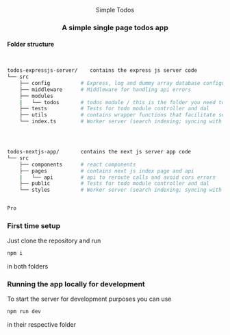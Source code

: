 <div align="center">

Simple Todos

### A simple single page todos app

</div>

#### Folder structure

```sh


todos-expressjs-server/    contains the express js server code
└── src
    ├── config          # Express, log and dummy array database configurations
    ├── middleware      # Middleware for handling api errors
    ├── modules
    |   └── todos       # todos module / this is the folder you need to modify /
    ├── tests           # Tests for todo module controller and dal
    ├── utils           # contains wrapper functions that facilitate sending and
    └── index.ts        # Worker server (search indexing; syncing with Algolia)




todos-nextjs-app/       contains the next js server app code
└── src
    ├── components      # react components
    ├── pages           # contains next js index page and api
    |   └── api         # api to reroute calls and avoid cors errors
    ├── public          # Tests for todo module controller and dal
    └── styles          # Worker server (search indexing; syncing with Algolia)


Pro
```

### First time setup

Just clone the repository and run

```sh
npm i
```

in both folders

### Running the app locally for development

To start the server for development purposes you can use

```sh
npm run dev
```

in their respective folder
